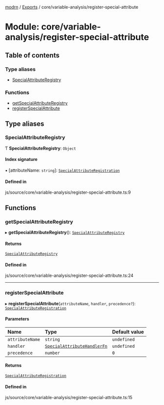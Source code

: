 [modrn](../README.md) / [Exports](../modules.md) / core/variable-analysis/register-special-attribute

# Module: core/variable-analysis/register-special-attribute

## Table of contents

### Type aliases

- [SpecialAttributeRegistry](core_variable_analysis_register_special_attribute.md#specialattributeregistry)

### Functions

- [getSpecialAttributeRegistry](core_variable_analysis_register_special_attribute.md#getspecialattributeregistry)
- [registerSpecialAttribute](core_variable_analysis_register_special_attribute.md#registerspecialattribute)

## Type aliases

### SpecialAttributeRegistry

Ƭ **SpecialAttributeRegistry**: `Object`

#### Index signature

▪ [attributeName: `string`]: [`SpecialAttributeRegistration`](core_types_variables.md#specialattributeregistration)

#### Defined in

js/source/core/variable-analysis/register-special-attribute.ts:9

## Functions

### getSpecialAttributeRegistry

▸ **getSpecialAttributeRegistry**(): [`SpecialAttributeRegistry`](core_variable_analysis_register_special_attribute.md#specialattributeregistry)

#### Returns

[`SpecialAttributeRegistry`](core_variable_analysis_register_special_attribute.md#specialattributeregistry)

#### Defined in

js/source/core/variable-analysis/register-special-attribute.ts:24

___

### registerSpecialAttribute

▸ **registerSpecialAttribute**(`attributeName`, `handler`, `precedence?`): [`SpecialAttributeRegistration`](core_types_variables.md#specialattributeregistration)

#### Parameters

| Name | Type | Default value |
| :------ | :------ | :------ |
| `attributeName` | `string` | `undefined` |
| `handler` | [`SpecialAttributeHandlerFn`](core_types_variables.md#specialattributehandlerfn) | `undefined` |
| `precedence` | `number` | `0` |

#### Returns

[`SpecialAttributeRegistration`](core_types_variables.md#specialattributeregistration)

#### Defined in

js/source/core/variable-analysis/register-special-attribute.ts:15
